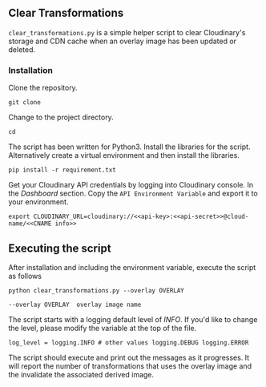 ## Clear Transformations

`clear_transformations.py` is a simple helper script to clear Cloudinary's storage and CDN cache when an overlay image has been updated or deleted.

### Installation

Clone the repository.

```
git clone 
```

Change to the project directory.

```
cd 
```

The script has been written for Python3. Install the libraries for the script. Alternatively create a virtual environment and then install the libraries.

```
pip install -r requirement.txt
```

Get your Cloudinary API credentials by logging into Cloudinary console. In the _Dashboard_ section. Copy the `API Environment Variable` and export it to your environment.

```
export CLOUDINARY_URL=cloudinary://<<api-key>:<<api-secret>>@cloud-name/<<CNAME info>>
```

## Executing the script

After installation and including the environment variable, execute the script as follows

```
python clear_transformations.py --overlay OVERLAY

--overlay OVERLAY  overlay image name
```

The script starts with a logging default level of _INFO_. If you'd like to change the level, please modify the variable at the top of the file.

```
log_level = logging.INFO # other values logging.DEBUG logging.ERROR
```

The script should execute and print out the messages as it progresses. It will report the number of transformations that uses the overlay image and the invalidate the associated derived image.